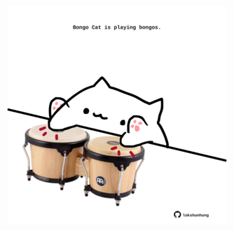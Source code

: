 <!-- built at 29/05/2025, 02:29:59 UTC -->
<p align="center">
  <img width="500" height="500" src="./ReadmeImage.svg">
</p>
